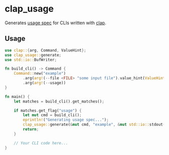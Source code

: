 # clap_usage

Generates [usage spec](https://usage.jdx.dev) for CLIs written with [clap](https://crates.io/crates/clap).

## Usage

```rust
use clap::{arg, Command, ValueHint};
use clap_usage::generate;
use std::io::BufWriter;

fn build_cli() -> Command {
    Command::new("example")
        .arg(arg!(--file <FILE> "some input file").value_hint(ValueHint::AnyPath))
        .arg(arg!(--usage))
}

fn main() {
    let matches = build_cli().get_matches();

    if matches.get_flag("usage") {
        let mut cmd = build_cli();
        eprintln!("Generating usage spec...");
        clap_usage::generate(&mut cmd, "example", &mut std::io::stdout()).unwrap();
        return;
    }

    // Your CLI code here...
}
```
